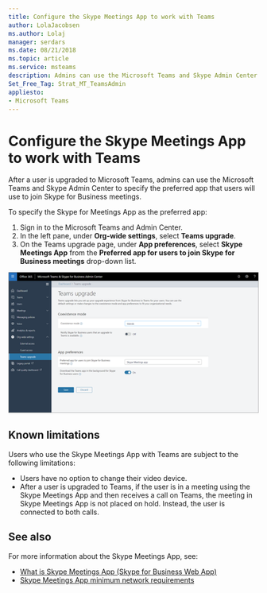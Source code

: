 ```yaml
---
title: Configure the Skype Meetings App to work with Teams
author: LolaJacobsen
ms.author: Lolaj
manager: serdars
ms.date: 08/21/2018
ms.topic: article
ms.service: msteams
description: Admins can use the Microsoft Teams and Skype Admin Center to configure the Skype Meetings App to work with Teams
Set_Free_Tag: Strat_MT_TeamsAdmin
appliesto: 
- Microsoft Teams
---
```


Configure the Skype Meetings App to work with Teams
===================================================

After a user is upgraded to Microsoft Teams, admins can use the Microsoft Teams and Skype Admin Center to specify the preferred app that users will use to join Skype for Business meetings.

To specify the Skype for Meetings App as the preferred app:

1. Sign in to the Microsoft Teams and Admin Center.
2. In the left pane, under **Org-wide settings**, select **Teams upgrade**.
3. On the Teams upgrade page, under **App preferences**, select **Skype Meetings App**  from the **Preferred app for users to join Skype for Business meetings** drop-down list.

![Choose Preferred app for users to join Skype for Business meetings](media/configure-skype-meetings-app-to-work-with-teams.png)

## Known limitations

Users who use the Skype Meetings App with Teams are subject to the following limitations:

- Users have no option to change their video device.
- After a user is upgraded to Teams, if the user is in a meeting using the Skype Meetings App and then receives a call on Teams, the meeting in Skype Meetings App is not placed on hold. Instead, the user is connected to both calls.

## See also

For more information about the Skype Meetings App, see:

- [What is Skype Meetings App (Skype for Business Web App)](https://support.office.microsoft.com/article/what-is-skype-meetings-app-skype-for-business-web-app-1ff3d412-718a-4982-8ff2-a4992608cdb5)
- [Skype Meetings App minimum network requirements](https://technet.microsoft.com/library/mt845808.aspx)